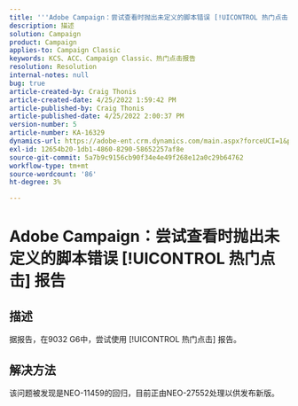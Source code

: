 ```yaml
---
title: '''Adobe Campaign：尝试查看时抛出未定义的脚本错误 [!UICONTROL 热门点击] 报告'
description: 描述
solution: Campaign
product: Campaign
applies-to: Campaign Classic
keywords: KCS、ACC、Campaign Classic、热门点击报告
resolution: Resolution
internal-notes: null
bug: true
article-created-by: Craig Thonis
article-created-date: 4/25/2022 1:59:42 PM
article-published-by: Craig Thonis
article-published-date: 4/25/2022 2:00:37 PM
version-number: 5
article-number: KA-16329
dynamics-url: https://adobe-ent.crm.dynamics.com/main.aspx?forceUCI=1&pagetype=entityrecord&etn=knowledgearticle&id=deb088ee-9fc4-ec11-a7b6-0022480a1ec2
exl-id: 12654b20-1db1-4860-8290-58652257af8e
source-git-commit: 5a7b9c9156cb90f34e4e49f268e12a0c29b64762
workflow-type: tm+mt
source-wordcount: '86'
ht-degree: 3%

---
```


# Adobe Campaign：尝试查看时抛出未定义的脚本错误 [!UICONTROL 热门点击] 报告

## 描述


据报告，在9032 G6中，尝试使用 [!UICONTROL 热门点击] 报告。


## 解决方法


该问题被发现是NEO-11459的回归，目前正由NEO-27552处理以供发布新版。
